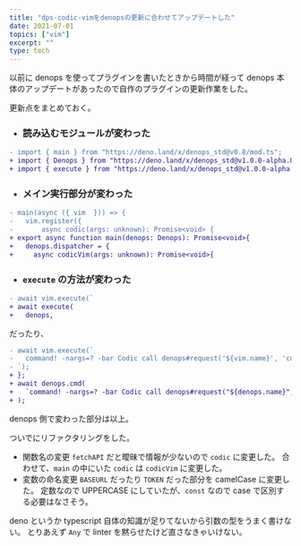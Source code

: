 ```yaml
---
title: "dps-codic-vimをdenopsの更新に合わせてアップデートした"
date: 2021-07-01
topics: ["vim"]
excerpt: ""
type: tech
---
```


以前に denops を使ってプラグインを書いたときから時間が経って denops 本体のアップデートがあったので自作のプラグインの更新作業をした。

更新点をまとめておく。

- ### 読み込むモジュールが変わった

```diff
- import { main } from "https://deno.land/x/denops_std@v0.8/mod.ts";
+ import { Denops } from "https://deno.land/x/denops_std@v1.0.0-alpha.0/mod.ts";
+ import { execute } from "https://deno.land/x/denops_std@v1.0.0-alpha.0/helper/mod.ts";
```

- ### メイン実行部分が変わった

```diff
- main(async ({ vim  })) => {
-   vim.register({
-       async codic(args: unknown): Promise<void> {
+ export async function main(denops: Denops): Promise<void>{
+   denops.dispatcher = {
+     async codicVim(args: unknown): Promise<void>{
```

- ### `execute` の方法が変わった

```diff
- await vim.execute(`
+ await execute(
+   denops,
```

だったり、

```diff
- await vim.execute(`
-   command! -nargs=? -bar Codic call denops#request('${vim.name}', 'codic', [<q-args>])
- `);
+ };
+ await denops.cmd(
+   `command! -nargs=? -bar Codic call denops#request("${denops.name}", "codicVim", [<q-args>])`,
+ );
```

denops 側で変わった部分は以上。

ついでにリファクタリングをした。

- 関数名の変更
  `fetchAPI` だと曖昧で情報が少ないので `codic` に変更した。
  合わせて、`main` の中にいた `codic` は `codicVim` に変更した。
- 変数の命名変更
  `BASEURL` だったり `TOKEN` だった部分を camelCase に変更した。
  定数なので UPPERCASE にしていたが、`const` なので case で区別する必要はなさそう。

deno というか typescript 自体の知識が足りてないから引数の型をうまく書けない。
とりあえず `Any` で linter を黙らせたけど直さなきゃいけない。
